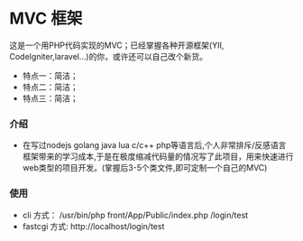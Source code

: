 # MVC 框架 

这是一个用PHP代码实现的MVC；已经掌握各种开源框架(YII, CodeIgniter,laravel...)的你，或许还可以自己改个新货。

- 特点一：简洁；
- 特点二：简洁；
- 特点三：简洁；


### 介绍

- 在写过nodejs golang java lua c/c++ php等语言后,个人非常排斥/反感语言框架带来的学习成本,于是在极度缩减代码量的情况写了此项目，用来快速进行web类型的项目开发。(掌握后3-5个类文件,即可定制一个自己的MVC)

 
### 使用

- cli 方式：  /usr/bin/php front/App/Public/index.php /login/test
- fastcgi 方式: http://localhost/login/test
 
 

 
